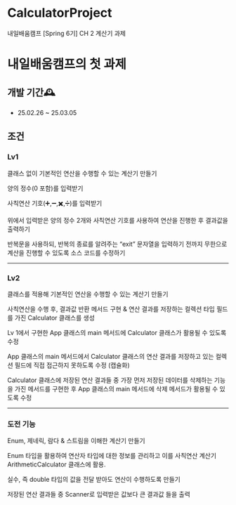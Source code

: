 # CalculatorProject
내일배움캠프 [Spring 6기] CH 2 계산기 과제

# 내일배움캠프의 첫 과제

## 개발 기간🕰️
* 25.02.26 ~ 25.03.05



## 조건
### Lv1 
  클래스 없이 기본적인 연산을 수행할 수 있는 계산기 만들기
  
  양의 정수(0 포함)를 입력받기
  
  사칙연산 기호(➕,➖,✖️,➗)를 입력받기
  
  위에서 입력받은 양의 정수 2개와 사칙연산 기호를 사용하여 연산을 진행한 후 결과값을 출력하기
  
  반복문을 사용하되, 반복의 종료를 알려주는 “exit” 문자열을 입력하기 전까지 무한으로 계산을 진행할 수 있도록 소스 코드를 수정하기

---
  
### Lv2 
  클래스를 적용해 기본적인 연산을 수행할 수 있는 계산기 만들기
  
  사칙연산을 수행 후, 결과값 반환 메서드 구현 & 연산 결과를 저장하는 컬렉션 타입 필드를 가진 Calculator 클래스를 생성
  
  Lv 1에서 구현한 App 클래스의 main 메서드에 Calculator 클래스가 활용될 수 있도록 수정
  
  App 클래스의 main 메서드에서 Calculator 클래스의 연산 결과를 저장하고 있는 컬렉션 필드에 직접 접근하지 못하도록 수정 (캡슐화)
  
  Calculator 클래스에 저장된 연산 결과들 중 가장 먼저 저장된 데이터를 삭제하는 기능을 가진 메서드를 구현한 후 App 클래스의 main 메서드에 삭제 메서드가 활용될 수 있도록 수정
  
---
  
### 도전 기능 
  Enum, 제네릭, 람다 & 스트림을 이해한 계산기 만들기
  
  Enum 타입을 활용하여 연산자 타입에 대한 정보를 관리하고 이를 사칙연산 계산기 ArithmeticCalculator 클래스에 활용.
  
  실수, 즉 double 타입의 값을 전달 받아도 연산이 수행하도록 만들기
  
  저장된 연산 결과들 중 Scanner로 입력받은 값보다 큰 결과값 들을 출력

  
  
